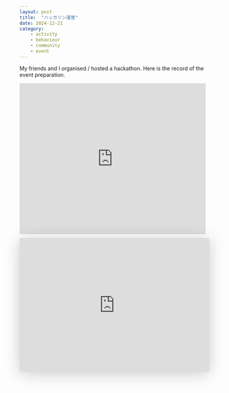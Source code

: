 ```yaml
---
layout: post
title:  "ハッカソン運営"
date: 2024-12-21
category:
    - activity
    - behaviour
    - community
    - event
---
```


My friends and I organised / hosted a hackathon. Here is the record of the event preparation.

<iframe class="note-embed" src="https://note.com/embed/notes/nf0f4de05cb0c" style="border: 0; display: block; max-width: 99%; width: 494px; padding: 0px; margin: 10px 0px; position: static; visibility: visible;" height="400"></iframe><script async src="https://note.com/scripts/embed.js" charset="utf-8"></script>

<iframe class="speakerdeck-iframe" frameborder="0" src="https://speakerdeck.com/player/4e67d20ed9234b5bb2b96b336ec7d223" title="hackathon_org_story_dev_fest_kwansai" allowfullscreen="true" style="border: 0px; background: padding-box padding-box rgba(0, 0, 0, 0.1); margin: 0px; padding: 0px; border-radius: 6px; box-shadow: rgba(0, 0, 0, 0.2) 0px 5px 40px; width: 100%; height: auto; aspect-ratio: 560 / 395;" data-ratio="1.4177215189873418"></iframe>